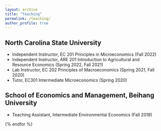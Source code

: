 ```yaml
---
layout: archive
title: "Teaching"
permalink: /teaching/
author_profile: true
---
```



## North Carolina State University
* Independent Instructor, EC 201 Principles in Microeconomics (Fall 2022)
* Independent Instructor, ARE 201 Introduction to Agricultural and Resource Economics (Spring 2022, Fall 2021)
* Lab Instructor, EC 202 Principles of Macroeconomics (Spring 2021, Fall 2020)	
* Tutor, EC301 Intermediate Microeconomics (Spring 2020)	
## School of Economics and Management, Beihang University
* Teaching Assistant, Intermediate Environmental Economics (Fall 2018)	


{% endfor %}
